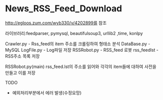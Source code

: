 # News_RSS_Feed_Download
http://egloos.zum.com/wyb330/v/4202899를 참조

라이브러리:feedparser, pymysql, beautifulsoup3, urllib2 ,time, konlpy

Crawler.py  - Rss_feed의 item 주소를 크롤링하여 형태소 분석
DataBase.py   - MySQL
LogFile.py  - Log파일 저장
RSSRobot.py - RSS_feed 로봇
rss_feedlst - RSS주소 목록 저장

RSSRobot.py(main)
rss_feed.lst의 주소를 읽어와 각각의 item들에 대하여 사전을 만들고 이를 저장

TODO
- 예외처리부분에서 에러 발생(수정요망)
